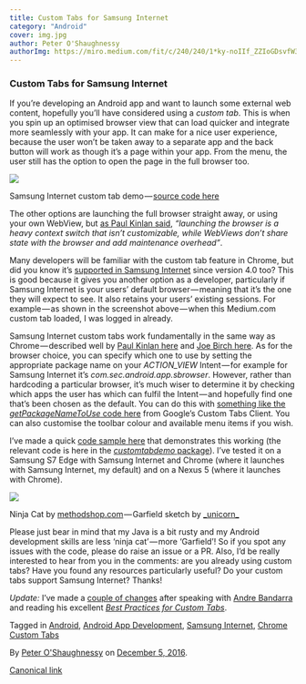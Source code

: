 ```yaml
---
title: Custom Tabs for Samsung Internet
category: "Android"
cover: img.jpg
author: Peter O'Shaughnessy
authorImg: https://miro.medium.com/fit/c/240/240/1*ky-noIIf_ZZIoGDsvfW3AA.jpeg
---
```


### Custom Tabs for Samsung Internet

If you’re developing an Android app and want to launch some external web content, hopefully you’ll have considered using a _custom tab_. This is when you spin up an optimised browser view that can load quicker and integrate more seamlessly with your app. It can make for a nice user experience, because the user won’t be taken away to a separate app and the back button will work as though it’s a page within your app. From the menu, the user still has the option to open the page in the full browser too.

![](https://cdn-images-1.medium.com/max/800/1*euR8TRux2wG1IW5g_basnQ.png)

Samsung Internet custom tab demo — [source code here](https://github.com/SamsungInternet/examples/tree/master/custom-tab-demo)

The other options are launching the full browser straight away, or using your own WebView, but [as Paul Kinlan said](https://developer.chrome.com/multidevice/android/customtabs), _“launching the browser is a heavy context switch that isn’t customizable, while WebViews don’t share state with the browser and add maintenance overhead”_.

Many developers will be familiar with the custom tab feature in Chrome, but did you know it’s [supported in Samsung Internet](http://developer.samsung.com/technical-doc/view.do?v=T000000245&pi=2&ps=10&pb=Y&ct=&sc=) since version 4.0 too? This is good because it gives you another option as a developer, particularly if Samsung Internet is your users’ default browser — meaning that it’s the one they will expect to see. It also retains your users’ existing sessions. For example — as shown in the screenshot above — when this Medium.com custom tab loaded, I was logged in already.

Samsung Internet custom tabs work fundamentally in the same way as Chrome — described well by [Paul Kinlan here](https://developer.chrome.com/multidevice/android/customtabs) and [Joe Birch here](https://labs.ribot.co.uk/exploring-chrome-customs-tabs-on-android-ef427effe2f4). As for the browser choice, you can specify which one to use by setting the appropriate package name on your _ACTION_VIEW_ Intent — for example for Samsung Internet it’s _com.sec.android.app.sbrowser_. However, rather than hardcoding a particular browser, it’s much wiser to determine it by checking which apps the user has which can fulfil the Intent — and hopefully find one that’s been chosen as the default. You can do this with [something like the _getPackageNameToUse_ code here](https://github.com/GoogleChrome/custom-tabs-client/blob/master/shared/src/main/java/org/chromium/customtabsclient/shared/CustomTabsHelper.java#L63) from Google’s Custom Tabs Client. You can also customise the toolbar colour and available menu items if you wish.

I’ve made a quick [code sample here](https://github.com/SamsungInternet/examples/tree/master/custom-tab-demo) that demonstrates this working (the relevant code is here in the [_customtabdemo_ package](https://github.com/SamsungInternet/examples/tree/master/custom-tab-demo/app/src/main/java/com/example/samsunginternet/customtabdemo)). I’ve tested it on a Samsung S7 Edge with Samsung Internet and Chrome (where it launches with Samsung Internet, my default) and on a Nexus 5 (where it launches with Chrome).

![](https://cdn-images-1.medium.com/max/600/1*mc5smFp2g6AQXC5lejokcg.png)

Ninja Cat by [methodshop.com](https://www.flickr.com/photos/methodshop/3206290013) — Garfield sketch by [\_unicorn\_](https://www.sketchport.com/user/5392545660010496/_unicorn_)

Please just bear in mind that my Java is a bit rusty and my Android development skills are less ‘ninja cat’ — more ‘Garfield’! So if you spot any issues with the code, please do raise an issue or a PR. Also, I’d be really interested to hear from you in the comments: are you already using custom tabs? Have you found any resources particularly useful? Do your custom tabs support Samsung Internet? Thanks!

_Update:_ I’ve made a [couple of changes](https://github.com/SamsungInternet/examples/pull/1) after speaking with [Andre Bandarra](https://medium.com/u/a97b3497bd08) and reading his excellent [_Best Practices for Custom Tabs_](https://medium.com/google-developers/best-practices-for-custom-tabs-5700e55143ee).

Tagged in [Android](https://medium.com/tag/android), [Android App Development](https://medium.com/tag/android-app-development), [Samsung Internet](https://medium.com/tag/samsung-internet), [Chrome Custom Tabs](https://medium.com/tag/chrome-custom-tabs)

By [Peter O'Shaughnessy](https://medium.com/@poshaughnessy) on [December 5, 2016](https://medium.com/p/8563e4754b22).

[Canonical link](https://medium.com/@poshaughnessy/custom-tabs-for-samsung-internet-8563e4754b22)
